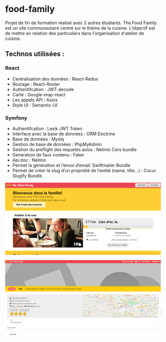 # food-family


Projet de fin de formation realisé avec 2 autres étudiants. The Food Family est un site communautaire centré sur le thème de la cuisine. L’objectif est de mettre en relation des particuliers dans l'organisation d'atelier de cuisine.

## Technos utilisées :

### React
- Centralisation des données : React-Redux
- Routage : React-Router
- Authentifcation : JWT-decode
- Carte : Google-map-react 
- Les appels API : Axios
- Style UI : Semantic-UI

### Symfony

- Authentifcation : Lexik JWT Token
- Interface avec la base de données : ORM Doctrine
- Base de données : Myslq
- Gestion de base de données : PhpMyAdmin
- Gestion du preflight des requetes axios : Nelmio Cors bundle
- Generation de faux contenu : Faker
- Api doc : Nelmio
- Permet la génération et l’envoi d’email: Swiftmailer Bundle
- Permet de créer le slug d’un propriété de l’entité (name, title...) : Cocur Slugify Bundle


![resultat](resultat.png)

![resultat](resultat2.png)
